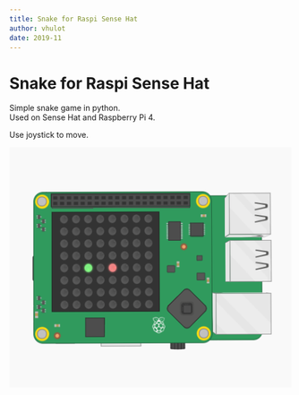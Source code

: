 ```yaml
---
title: Snake for Raspi Sense Hat
author: vhulot
date: 2019-11
---
```


# Snake for Raspi Sense Hat

Simple snake game in python.  
Used on Sense Hat and Raspberry Pi 4.

Use joystick to move.

![alt-text](img/preview.png "Raspberry Pi with sense hat")
